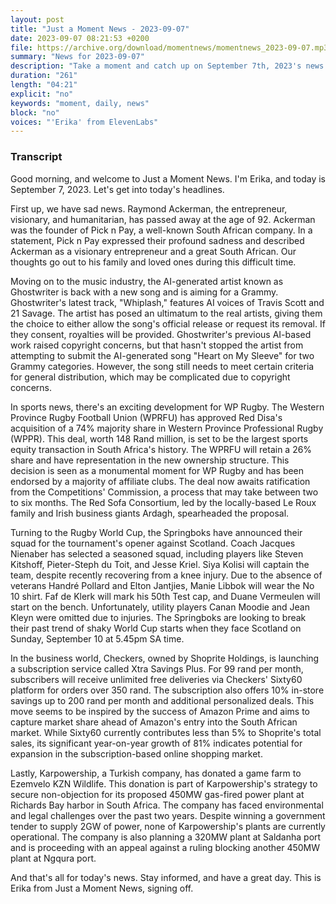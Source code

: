 ```yaml
---
layout: post
title: "Just a Moment News - 2023-09-07"
date: 2023-09-07 08:21:53 +0200
file: https://archive.org/download/momentnews/momentnews_2023-09-07.mp3
summary: "News for 2023-09-07"
description: "Take a moment and catch up on September 7th, 2023's news."
duration: "261"
length: "04:21"
explicit: "no"
keywords: "moment, daily, news"
block: "no"
voices: "'Erika' from ElevenLabs"
---
```


### Transcript

Good morning, and welcome to Just a Moment News. I'm Erika, and today is September 7, 2023. Let's get into today's headlines.

First up, we have sad news. Raymond Ackerman, the entrepreneur, visionary, and humanitarian, has passed away at the age of 92. Ackerman was the founder of Pick n Pay, a well-known South African company. In a statement, Pick n Pay expressed their profound sadness and described Ackerman as a visionary entrepreneur and a great South African. Our thoughts go out to his family and loved ones during this difficult time.

Moving on to the music industry, the AI-generated artist known as Ghostwriter is back with a new song and is aiming for a Grammy. Ghostwriter's latest track, "Whiplash," features AI voices of Travis Scott and 21 Savage. The artist has posed an ultimatum to the real artists, giving them the choice to either allow the song's official release or request its removal. If they consent, royalties will be provided. Ghostwriter's previous AI-based work raised copyright concerns, but that hasn't stopped the artist from attempting to submit the AI-generated song "Heart on My Sleeve" for two Grammy categories. However, the song still needs to meet certain criteria for general distribution, which may be complicated due to copyright concerns.

In sports news, there's an exciting development for WP Rugby. The Western Province Rugby Football Union (WPRFU) has approved Red Disa's acquisition of a 74% majority share in Western Province Professional Rugby (WPPR). This deal, worth 148 Rand million, is set to be the largest sports equity transaction in South Africa's history. The WPRFU will retain a 26% share and have representation in the new ownership structure. This decision is seen as a monumental moment for WP Rugby and has been endorsed by a majority of affiliate clubs. The deal now awaits ratification from the Competitions' Commission, a process that may take between two to six months. The Red Sofa Consortium, led by the locally-based Le Roux family and Irish business giants Ardagh, spearheaded the proposal.

Turning to the Rugby World Cup, the Springboks have announced their squad for the tournament's opener against Scotland. Coach Jacques Nienaber has selected a seasoned squad, including players like Steven Kitshoff, Pieter-Steph du Toit, and Jesse Kriel. Siya Kolisi will captain the team, despite recently recovering from a knee injury. Due to the absence of veterans Handré Pollard and Elton Jantjies, Manie Libbok will wear the No 10 shirt. Faf de Klerk will mark his 50th Test cap, and Duane Vermeulen will start on the bench. Unfortunately, utility players Canan Moodie and Jean Kleyn were omitted due to injuries. The Springboks are looking to break their past trend of shaky World Cup starts when they face Scotland on Sunday, September 10 at 5.45pm SA time.

In the business world, Checkers, owned by Shoprite Holdings, is launching a subscription service called Xtra Savings Plus. For 99 rand per month, subscribers will receive unlimited free deliveries via Checkers' Sixty60 platform for orders over 350 rand. The subscription also offers 10% in-store savings up to 200 rand per month and additional personalized deals. This move seems to be inspired by the success of Amazon Prime and aims to capture market share ahead of Amazon's entry into the South African market. While Sixty60 currently contributes less than 5% to Shoprite's total sales, its significant year-on-year growth of 81% indicates potential for expansion in the subscription-based online shopping market.

Lastly, Karpowership, a Turkish company, has donated a game farm to Ezemvelo KZN Wildlife. This donation is part of Karpowership's strategy to secure non-objection for its proposed 450MW gas-fired power plant at Richards Bay harbor in South Africa. The company has faced environmental and legal challenges over the past two years. Despite winning a government tender to supply 2GW of power, none of Karpowership's plants are currently operational. The company is also planning a 320MW plant at Saldanha port and is proceeding with an appeal against a ruling blocking another 450MW plant at Ngqura port.

And that's all for today's news. Stay informed, and have a great day. This is Erika from Just a Moment News, signing off.
